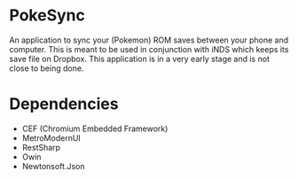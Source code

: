 # PokeSync
An application to sync your (Pokemon) ROM saves between your phone and computer. This is meant to be used in conjunction with iNDS which keeps its save file on Dropbox. This application is in a very early stage and is not close to being done.

# Dependencies
* CEF (Chromium Embedded Framework)
* MetroModernUI
* RestSharp
* Owin
* Newtonsoft.Json
